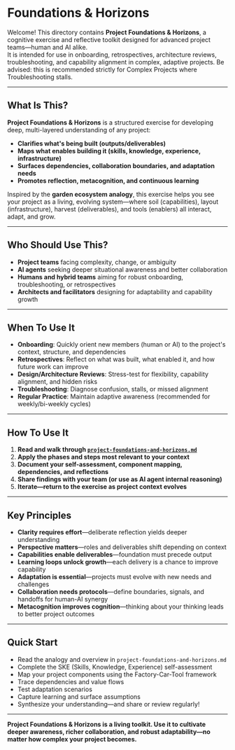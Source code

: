 # Foundations & Horizons

Welcome! This directory contains **Project Foundations & Horizons**, a cognitive exercise and reflective toolkit designed for advanced project teams—human and AI alike.  
It is intended for use in onboarding, retrospectives, architecture reviews, troubleshooting, and capability alignment in complex, adaptive projects. Be advised: this is recommended strictly for Complex Projects where Troubleshooting stalls. 

---

## What Is This?

**Project Foundations & Horizons** is a structured exercise for developing deep, multi-layered understanding of any project:

- **Clarifies what's being built (outputs/deliverables)**
- **Maps what enables building it (skills, knowledge, experience, infrastructure)**
- **Surfaces dependencies, collaboration boundaries, and adaptation needs**
- **Promotes reflection, metacognition, and continuous learning**

Inspired by the **garden ecosystem analogy**, this exercise helps you see your project as a living, evolving system—where soil (capabilities), layout (infrastructure), harvest (deliverables), and tools (enablers) all interact, adapt, and grow.

---

## Who Should Use This?

- **Project teams** facing complexity, change, or ambiguity
- **AI agents** seeking deeper situational awareness and better collaboration
- **Humans and hybrid teams** aiming for robust onboarding, troubleshooting, or retrospectives
- **Architects and facilitators** designing for adaptability and capability growth

---

## When To Use It

- **Onboarding**: Quickly orient new members (human or AI) to the project's context, structure, and dependencies
- **Retrospectives**: Reflect on what was built, what enabled it, and how future work can improve
- **Design/Architecture Reviews**: Stress-test for flexibility, capability alignment, and hidden risks
- **Troubleshooting**: Diagnose confusion, stalls, or missed alignment
- **Regular Practice**: Maintain adaptive awareness (recommended for weekly/bi-weekly cycles)

---

## How To Use It

1. **Read and walk through [`project-foundations-and-horizons.md`](./project-foundations-and-horizons.md)**
2. **Apply the phases and steps most relevant to your context**
3. **Document your self-assessment, component mapping, dependencies, and reflections**
4. **Share findings with your team (or use as AI agent internal reasoning)**
5. **Iterate—return to the exercise as project context evolves**

---

## Key Principles

- **Clarity requires effort**—deliberate reflection yields deeper understanding
- **Perspective matters**—roles and deliverables shift depending on context
- **Capabilities enable deliverables**—foundation must precede output
- **Learning loops unlock growth**—each delivery is a chance to improve capability
- **Adaptation is essential**—projects must evolve with new needs and challenges
- **Collaboration needs protocols**—define boundaries, signals, and handoffs for human-AI synergy
- **Metacognition improves cognition**—thinking about your thinking leads to better project outcomes

---

## Quick Start

- Read the analogy and overview in `project-foundations-and-horizons.md`
- Complete the SKE (Skills, Knowledge, Experience) self-assessment
- Map your project components using the Factory-Car-Tool framework
- Trace dependencies and value flows
- Test adaptation scenarios
- Capture learning and surface assumptions
- Synthesize your understanding—and share or review regularly!

---

**Project Foundations & Horizons is a living toolkit. Use it to cultivate deeper awareness, richer collaboration, and robust adaptability—no matter how complex your project becomes.**

